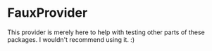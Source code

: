 # FauxProvider

This provider is merely here to help with testing other parts of these packages. I wouldn't recommend using it. :)
